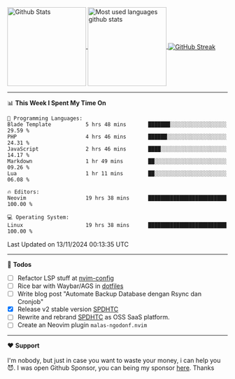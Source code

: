 <a href="https://github.com/anuraghazra/github-readme-stats">
  <img 
        height=180
        align="center" 
        src="https://github-readme-stats.vercel.app/api?username=rizkyilhampra&rank_icon=github&show_icons=true&theme=catppuccin_mocha&hide_border=true&include_all_commits=true&count_private=true&card_width=270" 
        alt="Github Stats" 
    />
</a>
<a href="https://github.com/anuraghazra/github-readme-stats">
  <img 
        height=180
        align="center" 
        src="https://github-readme-stats.vercel.app/api/top-langs/?username=rizkyilhampra&layout=compact&theme=catppuccin_mocha&hide_border=true&langs_count=8" 
        alt="Most used languages github stats" 
    />
</a>
<a href="https://git.io/streak-stats"><img src="https://streak-stats.demolab.com?user=rizkyilhampra&theme=catppuccin-mocha&hide_border=true" align="center" alt="GitHub Streak" /></a>

---

<!--START_SECTION:waka-->
📊 **This Week I Spent My Time On** 

```text
💬 Programming Languages: 
Blade Template           5 hrs 48 mins       ███████░░░░░░░░░░░░░░░░░░   29.59 % 
PHP                      4 hrs 46 mins       ██████░░░░░░░░░░░░░░░░░░░   24.31 % 
JavaScript               2 hrs 46 mins       ████░░░░░░░░░░░░░░░░░░░░░   14.17 % 
Markdown                 1 hr 49 mins        ██░░░░░░░░░░░░░░░░░░░░░░░   09.26 % 
Lua                      1 hr 11 mins        ██░░░░░░░░░░░░░░░░░░░░░░░   06.08 % 

🔥 Editors: 
Neovim                   19 hrs 38 mins      █████████████████████████   100.00 % 

💻 Operating System: 
Linux                    19 hrs 38 mins      █████████████████████████   100.00 % 
```


 Last Updated on 13/11/2024 00:13:35 UTC
<!--END_SECTION:waka-->

---

📒 **Todos**
<br>
- [ ] Refactor LSP stuff at [nvim-config](https://github.com/rizkyilhampra/nvim-config)
- [ ] Rice bar with Waybar/AGS in [dotfiles](https://github.com/rizkyilhampra/dotfiles)
- [ ] Write blog post "Automate Backup Database dengan Rsync dan Cronjob"
- [x] Release v2 stable version [SPDHTC](https://github.com/rizkyilhampra/spdhtc)
- [ ] Rewrite and rebrand [SPDHTC](https://github.com/rizkyilhampra/spdhtc) as OSS SaaS platform.
- [ ] Create an Neovim plugin `malas-ngodonf.nvim`

---

♥️  **Support**
<br>
<br>
I'm nobody, but just in case you want to waste your money, i can help you 😈. I was open Github Sponsor, you can being my sponsor [here](https://github.com/sponsors/rizkyilhampra). Thanks
